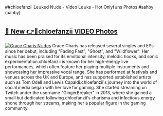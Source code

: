 ##chloefanzii Le𝚊ked N𝚞de - Video Le𝚊ks - Hot Onlyf𝚊ns Photos #aahby (aahby)

# <h2><a href="https://mediaupload.pro?title=chloefanzii&ref=9FEB">🔗 New 👉🔴chloefanzii VIDEO Photos</a></h2>

[![Grace Charis N𝚞des](https://i.imgur.com/rIISA9y.gif)](https://mediaupload.pro?title=chloefanzii&ref=9FEB)
Grace Charis has released several singles and EPs since her debut, including "Fading Fast", "Ghost", and "Wildflower". Her music has been praised for its emotional intensity, melodic hooks, and sonic experimentation.chloefanzii is known for her high-energy live performances, which often feature her playing multiple instruments and showcasing her impressive vocal range. She has performed at festivals and venues across the UK and Europe, and has supported established artists such as Tom Odell and Lewis Capaldi.chloefanzii's journey into the world of social media began with her love for gaming. She started streaming on Twitch under the username "GingerBreaker" in 2013, where she gained a small but dedicated following.chloefanzii's charisma and infectious energy shone through her streams, making her a popular figure in the gaming community.